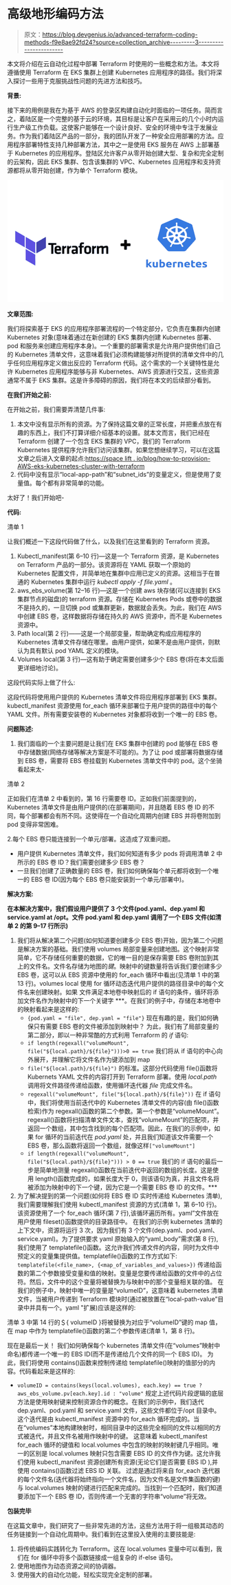 # 高级地形编码方法

> 原文：<https://blog.devgenius.io/advanced-terraform-coding-methods-f9e8ae92fd24?source=collection_archive---------3----------------------->

本文将介绍在云自动化过程中部署 Terraform 时使用的一些概念和方法。本文将遵循使用 Terraform 在 EKS 集群上创建 Kubernetes 应用程序的路径。我们将深入探讨一些用于克服挑战性问题的先进方法和技巧。

**背景:**

接下来的用例是我在为基于 AWS 的登录区构建自动化时面临的一项任务。简而言之，着陆区是一个完整的基于云的环境，其目标是让客户在采用云的几个小时内运行生产级工作负载。这使客户能够在一个设计良好、安全的环境中专注于发展业务。作为我们着陆区产品的一部分，我的团队开发了一种安全应用部署的方法。应用程序部署特性支持几种部署方法，其中之一是使用 EKS 服务在 AWS 上部署基于 Kubernetes 的应用程序。登陆区允许客户从零开始创建大型、复杂和完全定制的云架构，因此 EKS 集群、包含该集群的 VPC、Kubernetes 应用程序和支持资源都将从零开始创建，作为单个 Terraform 模块。

![](img/496c3ff8e1e28555f0edd8670eb8199c.png)

**文章范围:**

我们将探索基于 EKS 的应用程序部署流程的一个特定部分，它负责在集群内创建 Kubernetes 对象(意味着通过在新创建的 EKS 集群内创建 Kubernetes 部署、pod 和服务来创建应用程序本身)。一个重要的部署需求是允许用户提供他们自己的 Kubernetes 清单文件，这意味着我们必须构建能够对所提供的清单文件中的几乎任何应用程序定义做出反应的 Terraform 代码。这个需求的一个关键特性是允许 Kubernetes 应用程序能够与非 Kubernetes、AWS 资源进行交互，这些资源通常不属于 EKS 集群。这是许多障碍的原因，我们将在本文的后续部分看到。

**在我们开始之前:**

在开始之前，我们需要弄清楚几件事:

1.  本文中没有显示所有的资源。为了保持这篇文章的正常长度，并把重点放在有趣的东西上，我们不打算详细介绍基本的设置。就本文而言，我们已经在 Terraform 创建了一个包含 EKS 集群的 VPC，我们的 Terraform Kubernetes 提供程序允许我们访问该集群。如果您想继续学习，可以在这篇文章之后进入文章的起点:[https://space lift . io/blog/how-to-provision-AWS-eks-kubernetes-cluster-with-terraform](https://spacelift.io/blog/how-to-provision-aws-eks-kubernetes-cluster-with-terraform)
2.  代码中没有显示“local-app-path”和“subnet_ids”的变量定义，但是使用了变量值。每个都有非常简单的功能。

太好了！我们开始吧-

**代码:**

清单 1

让我们概述一下这段代码做了什么，以及我们在这里看到的 Terraform 资源。

1.  Kubectl_manifest(第 6–10 行)—这是一个 Terraform 资源，是 Kubernetes on Terraform 产品的一部分。该资源将在 YAML 获取一个原始的 Kubernetes 配置文件，并简单地在集群中应用已定义的资源。这相当于在普通的 Kubernetes 集群中运行 *kubectl apply -f file.yaml* 。
2.  aws_ebs_volume(第 12–16 行)—这是一个创建 aws 块存储(可以连接到 EKS 集群节点的磁盘)的 terraform 资源。存储在 Kubernetes Pods 或卷中的数据不是持久的，一旦切换 pod 或集群更新，数据就会丢失。为此，我们在 AWS 中创建 EBS 卷，这样数据将存储在持久的 AWS 资源中，而不是 Kubernetes 资源中。
3.  Path local(第 2 行)——这是一个局部变量，帮助确定构成应用程序的 Kubernetes 清单文件存储在哪里。由用户提供，如果不是由用户提供，则默认为具有默认 pod YAML 定义的模块。
4.  Volumes local(第 3 行)—这有助于确定需要创建多少个 EBS 卷(将在本文后面更详细地讨论)。

这段代码实际上做了什么:

这段代码将使用用户提供的 Kubernetes 清单文件将应用程序部署到 EKS 集群。kubectl_manifest 资源使用 for_each 循环来部署位于用户提供的路径中的每个 YAML 文件。所有需要安装卷的 Kubernetes 对象都将收到一个唯一的 EBS 卷。

**问题陈述:**

1.  我们面临的一个主要问题是让我们在 EKS 集群中创建的 pod 能够在 EBS 卷中存储数据(网络存储等解决方案是不可能的)。为了让 pod 或部署将数据存储到 EBS 卷，需要将 EBS 卷挂载到 Kubernetes 清单文件中的 pod。这个坐骑看起来太-

清单 2

正如我们在清单 2 中看到的，第 16 行需要卷 ID。正如我们前面提到的，Kubernetes 清单文件是由用户提供的(在部署期间)，并且随着 EBS 卷 ID 的不同，每个部署都会有所不同。这使得在一个自动化周期内创建 EBS 并将卷附加到 pod 变得非常困难。

2.每个 EBS 卷只能连接到一个单元/部署。这造成了双重问题。

*   用户提供 Kubernetes 清单文件，我们如何知道有多少 pods 将调用清单 2 中所示的 EBS 卷 ID？我们需要创建多少 EBS 卷？
*   一旦我们创建了正确数量的 EBS 卷，我们如何确保每个单元都将收到一个唯一的 EBS 卷 ID(因为每个 EBS 卷只能安装到一个单元/部署中)。

**解决方案:**

**在本解决方案中，我们假设用户提供了 3 个文件(pod.yaml、dep.yaml 和 service.yaml at /opt。文件 pod.yaml 和 dep.yaml 调用了一个 EBS 文件(如清单 2 的第 9–17 行所示)**

1.  我们将从解决第二个问题(如何知道要创建多少 EBS 卷)开始，因为第二个问题是解决方案的基础。我们使用 volumes 局部变量来创建地图。这个映射非常简单，它不存储任何重要的数据，它的唯一目的是保存需要 EBS 卷附加到其上的文件名。文件名存储为地图的*键*。映射中的键数量将告诉我们要创建多少 EBS 卷，这可以从 EBS 资源中使用的 for_each 循环中看出(见清单 1 中的第 13 行)。volumes local 使用 for 循环动态迭代用户提供的路径目录中的每个文件名来创建映射。如果 文件满足本地卷中映射后的 if 语句的条件，循环将添加文件名作为映射中的下一个关键字 ***。在我们的例子中，存储在本地卷中的映射看起来是这样的:
    - `{pod.yaml = "file", dep.yaml = "file"}`
    现在有趣的是，我们如何确保只有需要 EBS 卷的文件被添加到映射中？
    为此，我们有了局部变量的第二部分，即以一种非常酷的方式利用 Terraform 的 *if* 语句:
    - `if length(regexall("volumeMount", file("${local.path}/${file}")))>0 == true`
    我们将从 if 语句的中心向外展开，并理解它将文件名作为键添加到 map
    - `file("${local.path}/${file}")`
    的标准。这部分代码使用 file()函数将 Kubernets YAML 文件的内容打开到 Terraform 部署。使用 *local.path* 调用将文件路径传递给函数，使用循环迭代器 *file* 完成文件名。
    - `regexall("volumeMount", file("${local.path}/${file}"))`
    在 if 语句中，我们将使用当前迭代中的 Kubernetes 清单文件的内容(由 file()函数检索)作为 regexall()函数的第二个参数。第一个参数是“volumeMount”。regexall()函数将扫描清单文件文本，查找“volumeMount”的匹配项，并返回一个数组，其中包含找到的每个匹配项。因此，在我们的示例中，如果 for 循环的当前迭代在 *pod.yaml* 处，并且我们知道该文件需要一个 EBS 卷，那么函数将返回一个数组，就像这样`["volumeMount"]`
    - `if length(regexall("volumeMount", file("${local.path}/${file}"))) > 0 == true`
    我们的 if 语句的最后一步是简单地测量 regexall()函数在当前迭代中返回的数组的长度。这是使用 length()函数完成的，如果长度大于 0，则该语句为真，并且文件名将被添加为映射中的下一个键，因为它是一个需要 EBS 卷 ID 的文件。***
2.  为了解决提到的第一个问题(如何将 EBS 卷 ID 实时传递给 Kubernetes 清单),我们需要理解我们使用 kubectl_manifest 资源的方式(清单 1，第 6–10 行)。该资源使用了一个 for_each 循环(第 7 行),该循环遍历所有。yaml”文件放在用户使用 fileset()函数提供的目录路径中。
    在我们的示例 kubernetes 清单的上下文中，资源将运行 3 次，因为我们有 3 个文件(dep.yaml、pod.yaml、service.yaml)。为了提供要求 yaml 原始输入的“yaml_body”需求(第 8 行),我们使用了 templatefile()函数。这允许我们传递文件的内容，同时为文件中预定义的变量集提供值。templatefile()函数的工作方式如下:
    `templatefile(<file_name>, {<map_of_variables_and_values>})`
    传递给函数的第二个参数接受变量和值的映射。变量是您要传递给函数的文件中的占位符。然后，文件中的这个变量将被替换为与映射中的那个变量相关联的值。
    在我们的例子中，映射中唯一的变量是“volumeID”，这意味着 kubernetes 清单文件，当被用户传递到 Terraform 模块时(通过被放置在“local-path-value”目录中并具有一个。yaml "扩展)应该是这样的:

清单 3 中第 14 行的＄{ volumeID }将被替换为对应于“volumeID”键的 map 值，在 map 中作为 templatefile()函数的第二个参数传递(清单 1，第 8 行)。

现在是最后一关！
我们如何确保每个 kubernetes 清单文件(在“volumes”映射中命名)都传递一个唯一的 EBS ID(而不是传递给几个文件的同一个 EBS ID)。
为此，我们将使用 contains()函数来控制传递给 templatefile()映射的值部分的内容。代码看起来是这样的:
- `volumeID = contains(keys(local.volumes), each.key) == true ? aws_ebs_volume.pv[each.key].id : "volume"`
规定上述代码片段逻辑的底层方法是使用映射键来控制资源合作的概念。在我们的示例中，我们迭代 dep.yaml、pod.yaml 和 service.yaml 文件，这些文件都位于/opt 目录中。这个迭代是由 kubectl_manifest 资源中的 for_each 循环完成的。当在“volumes”本地构建映射时，相同目录中的这些完全相同的文件以相同的方式被迭代，并且文件名被用作映射中的键。
这意味着 kubectl_manifest for_each 循环的键值和 local.volumes 中包含的映射的映射键几乎相同。唯一的区别是 local.volumes 映射只包含需要 EBS ID 的文件作为键。这允许我们使用 kubectl_manifest 资源创建所有资源(无论它们是否需要 EBS ID ),并使用 contains()函数过滤 EBS ID 关联。
过滤是通过将来自 for_each 迭代器的每个文件名(迭代器将始终指向一个文件名，因为文件名是文件集函数的键)与 local.volumes 映射的键进行匹配来完成的。当找到一个匹配时，我们知道要添加下一个 EBS 卷 ID，否则传递一个无害的字符串“volume”将无效。

**包装完毕**

在这篇文章中，我们研究了一些非常先进的方法，这些方法用于将一组极其动态的任务链接到一个自动化周期中。我们看到在这里投入使用的主要技能是:

1.  将传统编码实践转化为 Terraform。这在 local.volumes 变量中可以看到，我们在 for 循环中将多个函数链接成一组复杂的 if-else 语句。
2.  使用地图作为动态资源之间的协调器。
3.  使用强大的自动化功能，轻松实现完全定制的部署。